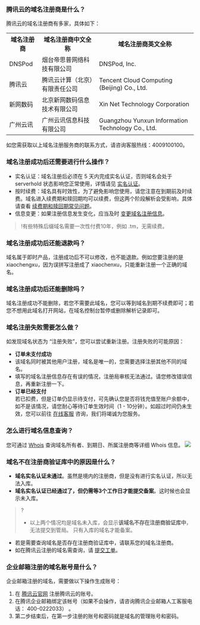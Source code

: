 ### 腾讯云的域名注册商是什么？  
腾讯云的域名注册商有多家，具体如下：
<table>
<tr>
<th>域名注册商</th>
<th>域名注册商中文全称</th>
<th>域名注册商英文全称</th>
</tr>
<tr>
<td>DNSPod</td>
<td>烟台帝思普网络科技有限公司</td>
<td>DNSPod, Inc.</td>
</tr>
<tr>
<td>腾讯云</td>
<td>腾讯云计算（北京）有限责任公司</td>
<td>Tencent Cloud Computing (Beijing) Co., Ltd.</td>
</tr>
<tr>
<td>新网数码</td>
<td>北京新网数码信息技术有限公司</td>
<td>Xin Net Technology Corporation</td>
</tr>
<tr>
<td>广州云讯</td>
<td>广州云讯信息科技有限公司</td>
<td>Guangzhou Yunxun Information Technology Co., Ltd.</td>
</tr>
</table>

如您需获取以上域名注册服务商的联系方式，请咨询客服热线：4009100100。

### 域名注册成功后还需要进行什么操作？
- 实名认证：域名注册后必须在 5 天内完成实名认证，否则域名会处于 serverhold 状态影响您正常使用，详情请见 [实名认证](https://cloud.tencent.com/document/product/242/6707)。
- 按时续费：域名具有时效性，为了避免影响您使用，请您注意在到期前及时续费。域名进入续费期和赎回期均可以续费，但这两个阶段解析会受影响，具体请查看 [续费期和赎回期常见问题](https://cloud.tencent.com/document/product/242/3705)。
- 信息变更：如果注册信息发生变化，应当及时 [变更域名注册信息](https://cloud.tencent.com/document/product/242/3648)。  

>!有些特殊后缀域名需要一次性付费10年，例如 .tm，无需续费。  

### 域名注册成功后还能退款吗？
域名属于即时产品，注册成功后不可以修改，也不能退款。例如您要注册的是 xiaochengxu，因为误拼写注册成了 xiaochenxu，只能重新注册一个正确的域名。

### 域名注册成功后还能删除吗？
域名注册成功不能删除，若您不需要此域名，您可以等到域名到期不续费即可；若您不想用此域名打开网站，在域名控制台暂停或删除解析记录即可。

### 域名注册失败需要怎么做？
如发现域名状态为 “注册失败”，您可以尝试重新注册。注册失败的可能原因：
- **订单未支付成功**
 - 该域名同时被其他用户注册，域名是唯一的，您需要选择注册其他不同的域名。
 - 填写的域名注册信息存在有误的情况，注册局审核无法通过。请您修改错误信息，再重新注册一下。
- **订单已经支付**  
若已扣费，但是订单仍显示待支付，可先确认您是否将钱充值至账户余额中，如不是该情况，请您耐心等待订单生效时间（1 - 10分钟）。如超过时间仍未生效，您可以前往 [在线客服](https://cloud.tencent.com/act/event/Online_service?from=ticket-tab) 咨询，我们将竭诚为您服务。

### 怎么进行域名信息查询？
您可通过 [Whois](https://whois.cloud.tencent.com/) 查询域名所有者、到期日、所属注册商等详细 Whois 信息。
![](https://main.qcloudimg.com/raw/09546b82eb231819f77aba2d448e6f67.png)

### 域名不在注册商验证库中的原因是什么？
- **域名实名认证未通过**。虽然是境内的注册商，但是没有进行实名认证，所以无法入库。
- **域名实名认证已经通过了，但仍需等3个工作日才能提交备案**。这时候也会显示未入库。
>?
>- 以上两个情况均是域名未入库，会显示**该域名不存在注册商验证库中**，无法提交到管局。 只有入库的域名才能备案。
 - 若是需要查询域名是否存在注册商验证库中，请联系您的域名注册商。
 - 如在腾讯云注册的域名需查询，请 [提交工单](https://console.cloud.tencent.com/workorder/category)。

### 企业邮箱注册的域名账号是什么？
企业邮箱注册的域名，需要做以下操作生成账号：
1. 在 [腾讯云官网](https://cloud.tencent.com/) 注册腾讯云的账号。   
2. 在腾讯企业邮箱绑定该帐号（如果不会操作，请咨询腾讯企业邮箱人工客服电话： 400-0222033） 。   
3. 第二步结束后，在第一步注册的账号和密码就是域名的管理账号和密码。




